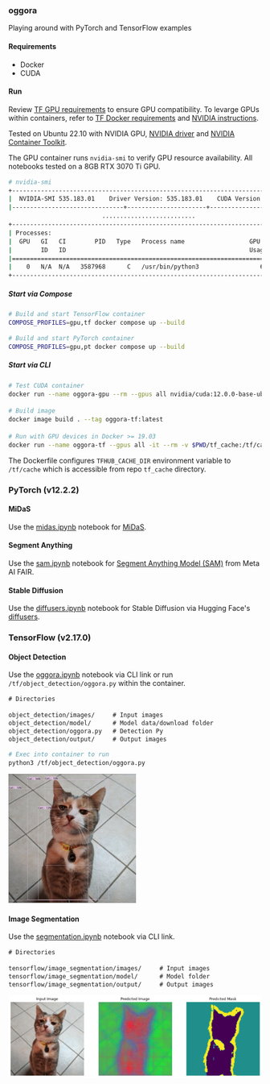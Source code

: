 ### oggora

Playing around with PyTorch and TensorFlow examples

#### Requirements

- Docker
- CUDA


#### Run

Review [TF GPU requirements](https://www.tensorflow.org/install/pip#hardware_requirements) to ensure GPU compatibility. To levarge GPUs within containers, refer to [TF Docker requirements](https://www.tensorflow.org/install/docker#tensorflow_docker_requirements) and [NVIDIA instructions](https://docs.nvidia.com/datacenter/cloud-native/index.html). 

Tested on Ubuntu 22.10 with NVIDIA GPU, [NVIDIA driver](https://docs.nvidia.com/datacenter/cloud-native/container-toolkit/install-guide.html#pre-requisites) and [NVIDIA Container Toolkit](https://docs.nvidia.com/datacenter/cloud-native/container-toolkit/install-guide.html).

The GPU container runs `nvidia-smi` to verify GPU resource availability. All notebooks tested on a 8GB RTX 3070 Ti GPU.

```sh
# nvidia-smi
+-----------------------------------------------------------------------------+
|  NVIDIA-SMI 535.183.01    Driver Version: 535.183.01    CUDA Version: 12.2  |
|-------------------------------+----------------------+----------------------+
                          ..........................
+-----------------------------------------------------------------------------+
| Processes:                                                                  |
|  GPU   GI   CI        PID   Type   Process name                  GPU Memory |
|        ID   ID                                                   Usage      |
|=============================================================================|
|    0   N/A  N/A   3587968      C   /usr/bin/python3                 6959MiB |
+-----------------------------------------------------------------------------+
```

##### Start via Compose

```sh
# Build and start TensorFlow container
COMPOSE_PROFILES=gpu,tf docker compose up --build
```

```sh
# Build and start PyTorch container
COMPOSE_PROFILES=gpu,pt docker compose up --build
```

##### Start via CLI

```sh
# Test CUDA container
docker run --name oggora-gpu --rm --gpus all nvidia/cuda:12.0.0-base-ubuntu22.04 nvidia-smi

# Build image
docker image build . --tag oggora-tf:latest

# Run with GPU devices in Docker >= 19.03 
docker run --name oggora-tf --gpus all -it --rm -v $PWD/tf_cache:/tf/cache -v $PWD/object_detection:/tf/object_detection -p 8888:8888 oggora-tf:latest
```

The Dockerfile configures `TFHUB_CACHE_DIR` environment variable to `/tf/cache` which is accessible from repo `tf_cache` directory.

### PyTorch (v12.2.2)

####  MiDaS

Use the [midas.ipynb](./pytorch/share/midas/midas.ipynb) notebook for [MiDaS](https://github.com/isl-org/MiDaS).

#### Segment Anything

Use the [sam.ipynb](./pytorch/share/sam/sam.ipynb) notebook for [Segment Anything Model (SAM)](https://github.com/facebookresearch/segment-anything/) from Meta AI FAIR.

#### Stable Diffusion

Use the [diffusers.ipynb](./pytorch/share/diffusers/diffusers.ipynb) notebook for Stable Diffusion via Hugging Face's [diffusers](https://github.com/huggingface/diffusers).

### TensorFlow (v2.17.0)

#### Object Detection
Use the [oggora.ipynb](tensorflow/share/object_detection/oggora.ipynb) notebook via CLI link or run `/tf/object_detection/oggora.py` within the container.

```
# Directories

object_detection/images/     # Input images 
object_detection/model/      # Model data/download folder
object_detection/oggora.py   # Detection Py
object_detection/output/     # Output images 
```

```sh
# Exec into container to run
python3 /tf/object_detection/oggora.py 
```

![Output image](./tensorflow/share/object_detection/output/pixel_detect.png?raw=true "Object detection output image of Pixel the cat")

#### Image Segmentation

Use the [segmentation.ipynb](tensorflow/share/image_segmentation/segmentation.ipynb) notebook via CLI link.

```
# Directories

tensorflow/image_segmentation/images/     # Input images 
tensorflow/image_segmentation/model/      # Model folder
tensorflow/image_segmentation/output/     # Output images 
```

![Output image](./tensorflow/share/image_segmentation/output/pixel_segment.png?raw=true "Image Segmentation output image of Pixel the cat")




